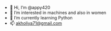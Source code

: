 - 👋 Hi, I’m @appy420
- 👀 I’m interested in machines and also in women
- 🌱 I’m currently learning Python
- 📫 akholiya71@gmail.com
